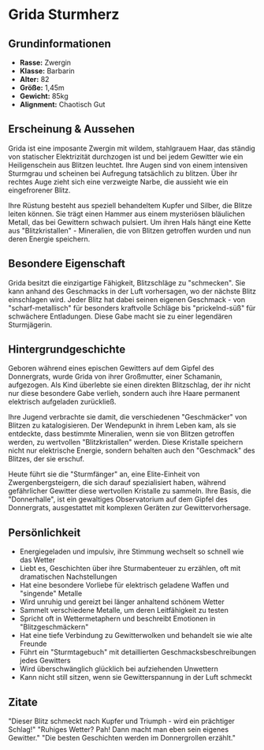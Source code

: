 # Grida Sturmherz

## Grundinformationen
- **Rasse:** Zwergin
- **Klasse:** Barbarin
- **Alter:** 82
- **Größe:** 1,45m
- **Gewicht:** 85kg
- **Alignment:** Chaotisch Gut

## Erscheinung & Aussehen
Grida ist eine imposante Zwergin mit wildem, stahlgrauem Haar, das ständig von statischer Elektrizität durchzogen ist und bei jedem Gewitter wie ein Heiligenschein aus Blitzen leuchtet. Ihre Augen sind von einem intensiven Sturmgrau und scheinen bei Aufregung tatsächlich zu blitzen. Über ihr rechtes Auge zieht sich eine verzweigte Narbe, die aussieht wie ein eingefrorener Blitz.

Ihre Rüstung besteht aus speziell behandeltem Kupfer und Silber, die Blitze leiten können. Sie trägt einen Hammer aus einem mysteriösen bläulichen Metall, das bei Gewittern schwach pulsiert. Um ihren Hals hängt eine Kette aus "Blitzkristallen" - Mineralien, die von Blitzen getroffen wurden und nun deren Energie speichern.

## Besondere Eigenschaft
Grida besitzt die einzigartige Fähigkeit, Blitzschläge zu "schmecken". Sie kann anhand des Geschmacks in der Luft vorhersagen, wo der nächste Blitz einschlagen wird. Jeder Blitz hat dabei seinen eigenen Geschmack - von "scharf-metallisch" für besonders kraftvolle Schläge bis "prickelnd-süß" für schwächere Entladungen. Diese Gabe macht sie zu einer legendären Sturmjägerin.

## Hintergrundgeschichte
Geboren während eines epischen Gewitters auf dem Gipfel des Donnergrats, wurde Grida von ihrer Großmutter, einer Schamanin, aufgezogen. Als Kind überlebte sie einen direkten Blitzschlag, der ihr nicht nur diese besondere Gabe verlieh, sondern auch ihre Haare permanent elektrisch aufgeladen zurückließ.

Ihre Jugend verbrachte sie damit, die verschiedenen "Geschmäcker" von Blitzen zu katalogisieren. Der Wendepunkt in ihrem Leben kam, als sie entdeckte, dass bestimmte Mineralien, wenn sie von Blitzen getroffen werden, zu wertvollen "Blitzkristallen" werden. Diese Kristalle speichern nicht nur elektrische Energie, sondern behalten auch den "Geschmack" des Blitzes, der sie erschuf.

Heute führt sie die "Sturmfänger" an, eine Elite-Einheit von Zwergenbergsteigern, die sich darauf spezialisiert haben, während gefährlicher Gewitter diese wertvollen Kristalle zu sammeln. Ihre Basis, die "Donnerhalle", ist ein gewaltiges Observatorium auf dem Gipfel des Donnergrats, ausgestattet mit komplexen Geräten zur Gewittervorhersage.

## Persönlichkeit
- Energiegeladen und impulsiv, ihre Stimmung wechselt so schnell wie das Wetter
- Liebt es, Geschichten über ihre Sturmabenteuer zu erzählen, oft mit dramatischen Nachstellungen
- Hat eine besondere Vorliebe für elektrisch geladene Waffen und "singende" Metalle
- Wird unruhig und gereizt bei länger anhaltend schönem Wetter
- Sammelt verschiedene Metalle, um deren Leitfähigkeit zu testen
- Spricht oft in Wettermetaphern und beschreibt Emotionen in "Blitzgeschmäckern"
- Hat eine tiefe Verbindung zu Gewitterwolken und behandelt sie wie alte Freunde
- Führt ein "Sturmtagebuch" mit detaillierten Geschmacksbeschreibungen jedes Gewitters
- Wird überschwänglich glücklich bei aufziehenden Unwettern
- Kann nicht still sitzen, wenn sie Gewitterspannung in der Luft schmeckt

## Zitate
"Dieser Blitz schmeckt nach Kupfer und Triumph - wird ein prächtiger Schlag!"
"Ruhiges Wetter? Pah! Dann macht man eben sein eigenes Gewitter."
"Die besten Geschichten werden im Donnergrollen erzählt."